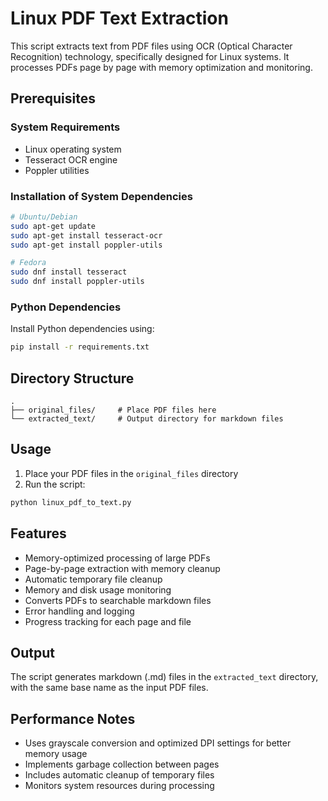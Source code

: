 # Linux PDF Text Extraction

This script extracts text from PDF files using OCR (Optical Character Recognition) technology, specifically designed for Linux systems. It processes PDFs page by page with memory optimization and monitoring.

## Prerequisites

### System Requirements
- Linux operating system
- Tesseract OCR engine
- Poppler utilities

### Installation of System Dependencies

```bash
# Ubuntu/Debian
sudo apt-get update
sudo apt-get install tesseract-ocr
sudo apt-get install poppler-utils

# Fedora
sudo dnf install tesseract
sudo dnf install poppler-utils
```

### Python Dependencies
Install Python dependencies using:
```bash
pip install -r requirements.txt
```

## Directory Structure
```
.
├── original_files/     # Place PDF files here
└── extracted_text/     # Output directory for markdown files
```

## Usage

1. Place your PDF files in the `original_files` directory
2. Run the script:
```bash
python linux_pdf_to_text.py
```

## Features

- Memory-optimized processing of large PDFs
- Page-by-page extraction with memory cleanup
- Automatic temporary file cleanup
- Memory and disk usage monitoring
- Converts PDFs to searchable markdown files
- Error handling and logging
- Progress tracking for each page and file

## Output

The script generates markdown (.md) files in the `extracted_text` directory, with the same base name as the input PDF files.

## Performance Notes

- Uses grayscale conversion and optimized DPI settings for better memory usage
- Implements garbage collection between pages
- Includes automatic cleanup of temporary files
- Monitors system resources during processing 